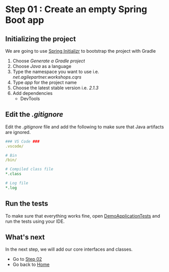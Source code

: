 # Step 01 : Create an empty Spring Boot app

## Initializing the project

We are going to use [Spring Initializr](https://start.spring.io/) to bootstrap the project with Gradle

1. Choose *Generate a Gradle project*
2. Choose *Java* as a language
3. Type the namespace you want to use i.e. *net.agilepartner.workshops.cqrs*
4. Type *app* for the project name
5. Choose the latest stable version i.e. *2.1.3*
6. Add dependencies
    * DevTools

## Edit the *.gitignore*

Edit the *.gitignore* file and add the following to make sure that Java artifacts are ignored.

```yaml
### VS Code ###
.vscode/

# Bin
/bin/

# Compiled class file
*.class

# Log file
*.log
```

## Run the tests

To make sure that everything works fine, open [DemoApplicationTests](app/src/test/java/net/agilepartner/workshops/cqrs/app/DemoApplicationTests.java) and run the tests using your IDE.

## What's next

In the next step, we will add our core interfaces and classes.

* Go to [Step 02](../Step02/Step02.md)
* Go back to [Home](../README.md)